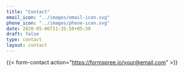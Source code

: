 ```yaml
---
title: "Contact"
email_icon: "../images/email-icon.svg"
phone_icon: "../images/phone-icon.svg"
date: 2020-05-06T11:35:58+05:30
draft: false
type: contact
layout: contact
---
```


{{< form-contact action="https://formspree.io/your@email.com" >}}